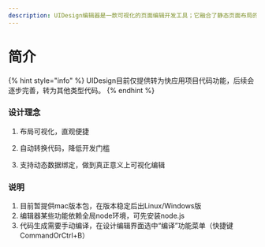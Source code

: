 ```yaml
---
description: UIDesign编辑器是一款可视化的页面编辑开发工具；它融合了静态页面布局的设计和动态数据交互逻辑的绑定，使前端项目可视化开发成为可能。
---
```


# 简介

{% hint style="info" %}
UIDesign目前仅提供转为快应用项目代码功能，后续会逐步完善，转为其他类型代码。
{% endhint %}

### 设计理念

1. 布局可视化，直观便捷

2. 自动转换代码，降低开发门槛

3. 支持动态数据绑定，做到真正意义上可视化编辑



### 说明

1. 目前暂提供mac版本包，在版本稳定后出Linux/Windows版
2. 编辑器某些功能依赖全局node环境，可先安装node.js
3. 代码生成需要手动编译，在设计编辑界面选中“编译”功能菜单（快捷键CommandOrCtrl+B）



